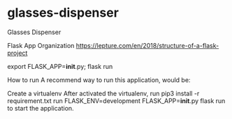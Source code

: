 # glasses-dispenser

Glasses Dispenser

Flask App Organization
https://lepture.com/en/2018/structure-of-a-flask-project


export FLASK_APP=__init__.py; flask run

How to run
A recommend way to run this application, would be:

Create a virtualenv
After activated the virtualenv, run pip3 install -r requirement.txt
run FLASK_ENV=development FLASK_APP=__init__.py flask run to start the application.